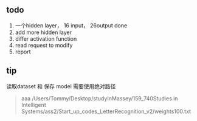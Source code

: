 ## todo

1. 一个hidden layer， 16 input， 26output    done
2. add more hidden layer
3. differ activation function
4. read request to modify
5. report



## tip
读取dataset 和 保存 model 需要使用绝对路径

>aaa /Users/Tommy/Desktop/studyInMassey/159_740Studies in Intelligent Systems/ass2/Start_up_codes_LetterRecognition_v2/weights100.txt